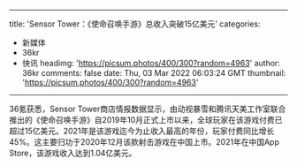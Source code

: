
---
title: 'Sensor Tower：《使命召唤手游》总收入突破15亿美元'
categories: 
 - 新媒体
 - 36kr
 - 快讯
headimg: 'https://picsum.photos/400/300?random=4963'
author: 36kr
comments: false
date: Thu, 03 Mar 2022 06:03:24 GMT
thumbnail: 'https://picsum.photos/400/300?random=4963'
---

<div>   
36氪获悉，Sensor Tower商店情报数据显示，由动视暴雪和腾讯天美工作室联合推出的《使命召唤手游》自2019年10月正式上市以来，全球玩家在该游戏付费已超过15亿美元。2021年是该游戏迄今为止收入最高的年份，玩家付费同比增长45%。这主要归功于2020年12月该款射击游戏在中国上市。2021年在中国App Store，该游戏收入达到1.04亿美元。  
</div>
            